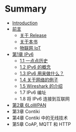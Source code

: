 # Summary

* [Introduction](README.md)
* [前言](0.qian_yan.md)
   * [关于 Release](0_1.guan_yu_release.md)
   * [关于本书](0_2.guan_yu_ben_shu.md)
   * [物联网 IoT](0_3.wu_lian_wang_iot.md)
* [第1章 IPv6](1.di1_zhang_ipv6_md.md)
   * [1.1 一点点历史](1_1.11_yi_dian_dian_li_shi.md)
   * [1.2 IPv6 的概念](1_2.12_ipv6_de_gai_nian.md)
   * [1.3 IPv6 用来做什么？](1_3.13_ipv6_yong_lai_zuo_shi_yao_ff1f.md)
   * [1.4 关于网络的例子](1_4.14_guan_yu_wang_luo_de_li_zi.md)
   * [1.5 Wireshark 的介绍](1_5.15_wireshark_de_jie_shao.md)
   * 1.7 IPv6 编址
   * 1.8 将 IPv6 连接到互联网
* [第2章 6LoWPAN](0_2.di_2_zhang_6lowpan.md)
* 第3章 Contiki
* 第4章  Contiki 中的无线技术
* 第5章 CoAP, MQTT 和 HTTP

